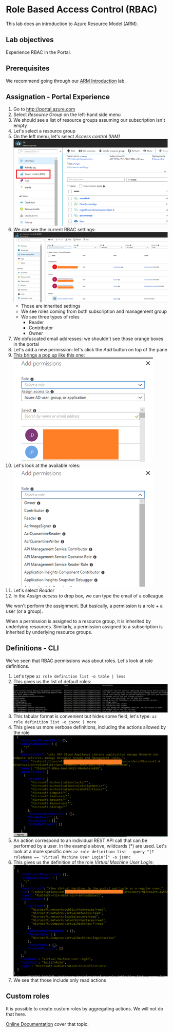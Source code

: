 # Role Based Access Control (RBAC)

This lab does an introduction to Azure Resource Model (ARM).

## Lab objectives

Experience RBAC in the Portal.

## Prerequisites

We recommend going through our [ARM Introduction](https://github.com/vplauzon/azure-training/tree/master/arm-intro) lab.

## Assignation - Portal Experience

1. Go to http://portal.azure.com
1. Select *Resource Group* on the left-hand side menu
1. We should see a list of resource groups assuming our subscription isn't empty
1. Let's select a resource group
1. On the left menu, let's select *Access control (IAM)*
![Towards IAM](images/to-iam.png)
1. We can see the current RBAC settings:
![Towards IAM](images/initial.png)
    * Those are inherited settings
    * We see roles coming from both subscription and management group
    * We see three types of roles
        * Reader
        * Contributor
        * Owner
1. We obfuscated email addresses:  we shouldn't see those orange boxes in the portal
1. Let's add a new permission:  let's click the *Add* button on top of the pane
1. This brings a pop up like this one:
![Add permission](images/add-permissions.png)
1. Let's look at the available roles:
![Roles](images/roles.png)
1. Let's select *Reader*
1. In the *Assign access to* drop box, we can type the email of a colleague

We won't perform the assignment.  But basically, a permission is a role + a user (or a group).

When a permission is assigned to a resource group, it is inherited by underlying resources.  Similarly, a permission assigned to a subscription is inherited by underlying resource groups.

## Definitions - CLI

We've seen that RBAC permissions was about roles.  Let's look at role definitions.

1. Let's type `az role definition list -o table | less`
1. This gives us the list of default roles:
![Role Definitions](images/role-definitions.png)
1. This tabular format is convenient but hides some field, let's type:
`az role definition list -o jsonc | more`
1. This gives us more verbose definitions, including the actions allowed by the role
![Actions](images/actions.png)
1. An action correspond to an individual REST API call that can be performed by a user.  In the example above, wildcards (*) are used.  Let's look at a more specific one:
`az role definition list --query "[?roleName == 'Virtual Machine User Login']" -o jsonc`
1. This gives us the definition of the role *Virtual Machine User Login*:
![VM Login Actions](images/vm-login-actions.png)
1. We see that those include only read actions

## Custom roles

It is possible to create custom roles by aggregating actions.  We will not do that here.

[Online Documentation](https://docs.microsoft.com/en-us/azure/role-based-access-control/custom-roles) cover that topic.